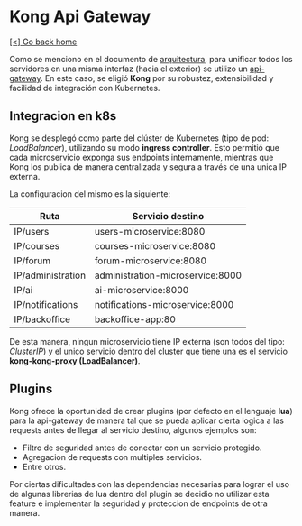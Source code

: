 # Kong Api Gateway

[[<] Go back home](../README.md)

Como se menciono en el documento de [arquitectura](./architecture.md), para unificar todos los servidores en una misma interfaz (hacia el exterior) se utilizo un [api-gateway](https://github.com/ClassConnect-org/api-gateway). En este caso, se eligió **Kong** por su robustez, extensibilidad y facilidad de integración con Kubernetes.

## Integracion en k8s

Kong se desplegó como parte del clúster de Kubernetes (tipo de pod: *LoadBalancer*), utilizando su modo **ingress controller**. Esto permitió que cada microservicio exponga sus endpoints internamente, mientras que Kong los publica de manera centralizada y segura a través de una unica IP externa.

La configuracion del mismo es la siguiente:

| Ruta               | Servicio destino                  |
|--------------------|-----------------------------------|
| IP/users           | users-microservice:8080         |
| IP/courses         | courses-microservice:8080       |
| IP/forum           | forum-microservice:8080         |
| IP/administration  | administration-microservice:8000|
| IP/ai              | ai-microservice:8000            |
| IP/notifications   | notifications-microservice:8000 |
| IP/backoffice      | backoffice-app:80               |

De esta manera, ningun microservicio tiene IP externa (son todos del tipo: *ClusterIP*) y el unico servicio dentro del cluster que tiene una es el servicio **kong-kong-proxy (LoadBalancer)**. 

## Plugins

Kong ofrece la oportunidad de crear plugins (por defecto en el lenguaje **lua**) para la api-gateway de manera tal que se pueda aplicar cierta logica a las requests antes de llegar al servicio destino, algunos ejemplos son:

- Filtro de seguridad antes de conectar con un servicio protegido.
- Agregacion de requests con multiples servicios.
- Entre otros.

Por ciertas dificultades con las dependencias necesarias para lograr el uso de algunas librerias de lua dentro del plugin se decidio no utilizar esta feature e implementar la seguridad y proteccion de endpoints de otra manera.
